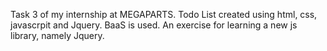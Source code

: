 Task 3 of my internship at MEGAPARTS. Todo List created using html, css, javascrpit and Jquery. BaaS is used. An exercise for learning a new js library, namely Jquery. 